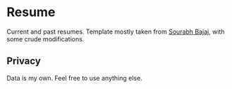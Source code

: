 # Resume

Current and past resumes. Template mostly taken from [Sourabh Bajaj](https://github.com/sb2nov/resume), with some crude modifications. 

## Privacy

Data is my own. Feel free to use anything else. 
